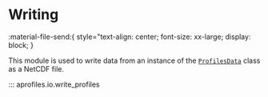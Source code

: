 # Writing

:material-file-send:{ style="text-align: center; font-size: xx-large; display: block; }

This module is used to write data from an instance of the [`ProfilesData`](../data_classes/#profilesdata) class as a NetCDF file.

::: aprofiles.io.write_profiles